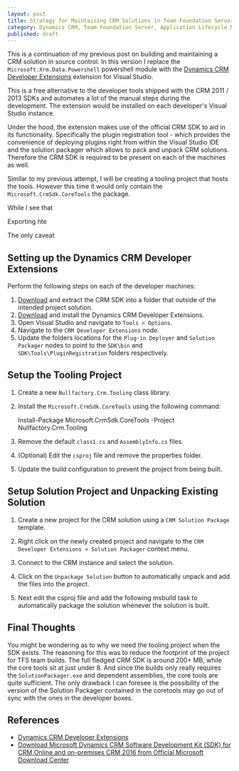 ```yaml
---
layout: post
title: Strategy for Maintaining CRM Solutions in Team Foundation Server with Dynamics CRM Developer Extensions
category: Dynamics CRM, Team Foundation Server, Application Lifecycle Management
published: draft
---
```


This is a continuation of my previous post on building and maintaining a CRM solution in source control. In this version I replace the `Microsoft.Xrm.Data.Powershell` powershell module with the [Dynamics CRM Developer Extensions](https://visualstudiogallery.msdn.microsoft.com/0f9ab063-acec-4c55-bd6c-5eb7c6cffec4) extension for Visual Studio. 

This is a free alternative to the developer tools shipped with the CRM 2011 / 2013 SDKs and automates a lot of the manual steps during the development. The extension would be installed on each developer's Visual Studio instance. 

Under the hood, the extension makes use of the official CRM SDK to aid in its functionality. Specifically the plugin registration tool - which provides the  convenience of deploying plugins right from within the Visual Studio IDE and the solution packager which allows to pack and unpack CRM solutions. Therefore the CRM SDK is required to be present on each of the machines as well. 

Similar to my previous attempt, I will be creating a tooling project that hosts the tools. However this time it would only contain the `Microsoft.CrmSdk.CoreTools` the package. 

While I see that 

Exporting hte 

The only caveat


## Setting up the Dynamics CRM Developer Extensions

Perform the following steps on each of the developer machines:

1. [Download](https://www.microsoft.com/en-us/download/details.aspx?id=50032) and extract the CRM SDK into a folder that outside of the intended project solution.
2. [Download](https://visualstudiogallery.msdn.microsoft.com/0f9ab063-acec-4c55-bd6c-5eb7c6cffec4) and install the Dynamics CRM Developer Extensions.
2. Open Visual Studio and navigate to `Tools > Options`.
3. Navigate to the `CRM Developer Extensions` node.
4. Update the folders locations for the `Plug-in Deployer` and `Solution Packager` nodes to point to the `SDK\bin` and `SDK\Tools\PluginRegistration` folders respectively.

## Setup the Tooling Project

1. Create a new `Nullfactory.Crm.Tooling` class library.
2. Install the `Microsoft.CrmSdk.CoreTools` using the following command: 

	Install-Package Microsoft.CrmSdk.CoreTools -Project Nullfactory.Crm.Tooling

3. Remove the default `class1.cs` and `AssemblyInfo.cs` files. 
4. (Optional) Edit the `csproj` file and remove the properties folder.
5. Update the build configuration to prevent the project from being built. 

## Setup Solution Project and Unpacking Existing Solution

1. Create a new project for the CRM solution using a `CRM Solution Package` template.
2. Right click on the newly created project and navigate to the `CRM Developer Extensions > Solution Packager` context menu.
3. Connect to the CRM instance and select the solution.
4. Click on the `Unpackage Solution` button to automatically unpack and add the files into the project.
5. Next edit the csproj file and add the following msbuild task to automatically package the solution whenever the solution is built.

	<Target Name="Build">
		<Exec Command="$(SolutionDir)\Nullfactory.Crm.Tooling\bin\coretools\SolutionPackager.exe /action:pack /packagetype:both /folder:$(MSBuildProjectDirectory) /zipfile:$(OutDir)$(MSBuildProjectName).zip" />
	</Target>

## Final Thoughts

You might be wondering as to why we need the tooling project when the SDK exists. The reasoning for this was to reduce the footprint of the project for TFS team builds. The full fledged CRM SDK is around 200+ MB, while the core tools sit at just under 8. And since the builds only really requires the `SolutionPackager.exe` and dependent assemblies, the core tools are quite sufficient. The only drawback I can foresee is the possibility of the version of the Solution Packager contained in the coretools may go out of sync with the ones in the developer boxes.

## References

- [Dynamics CRM Developer Extensions](https://visualstudiogallery.msdn.microsoft.com/0f9ab063-acec-4c55-bd6c-5eb7c6cffec4)
- [Download Microsoft Dynamics CRM Software Development Kit (SDK) for CRM Online and on-premises CRM 2016 from Official Microsoft Download Center](https://www.microsoft.com/en-us/download/details.aspx?id=50032)